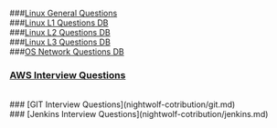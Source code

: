 ###[Linux General Questions](nightwolf-cotribution/linux_basic.md)
<br>
###[Linux L1  Questions DB](nightwolf-cotribution/linux_L1.md)
<br>
###[Linux L2  Questions DB](nightwolf-cotribution/linux_L2.md)
<br>
###[Linux L3  Questions DB](nightwolf-cotribution/linux_L3.md)
</br>
###[OS Network Questions DB](nightwolf-cotribution/network.md)
<br>
### [AWS Interview Questions](nightwolf-cotribution/aws.md)
<br>
### [GIT Interview Questions](nightwolf-cotribution/git.md)
<br>
### [Jenkins Interview Questions](nightwolf-cotribution/jenkins.md)
